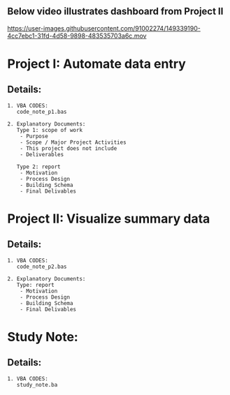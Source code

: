 ## Below video illustrates dashboard from Project II
https://user-images.githubusercontent.com/91002274/149339190-4cc7ebc1-31fd-4d58-9898-483535703a6c.mov

# Project I: Automate data entry
## Details:
    1. VBA CODES:
       code_note_p1.bas
       
    2. Explanatory Documents:
       Type 1: scope of work
        - Purpose
        - Scope / Major Project Activities
        - This project does not include
        - Deliverables

       Type 2: report
        - Motivation
        - Process Design
        - Building Schema
        - Final Delivables

# Project II: Visualize summary data
## Details:
    1. VBA CODES:
       code_note_p2.bas
    
    2. Explanatory Documents:
       Type: report
        - Motivation
        - Process Design
        - Building Schema
        - Final Delivables

# Study Note: 
## Details:
    1. VBA CODES:
       study_note.ba
       
<!--
- Summary: Macro-enabled data entry form to simplify tracking process.
- Purpose: The goal of this project is to minimize the repetitive process of data entry and human errors associated with it. This project will streamline extraction of string values and pulling out hierarchical values using data entry form in macro-enabled Excel spreadsheet. The final deliverable will reduce at least 50% of the steps involved in the data entry process.
--->
